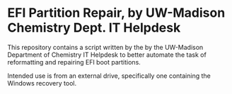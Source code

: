 # EFI Partition Repair, by UW-Madison Chemistry Dept. IT Helpdesk

This repository contains a script written by the by the UW-Madison Department of Chemistry IT Helpdesk to better automate the task of reformatting and repairing EFI boot partitions.

Intended use is from an external drive, specifically one containing the Windows recovery tool.